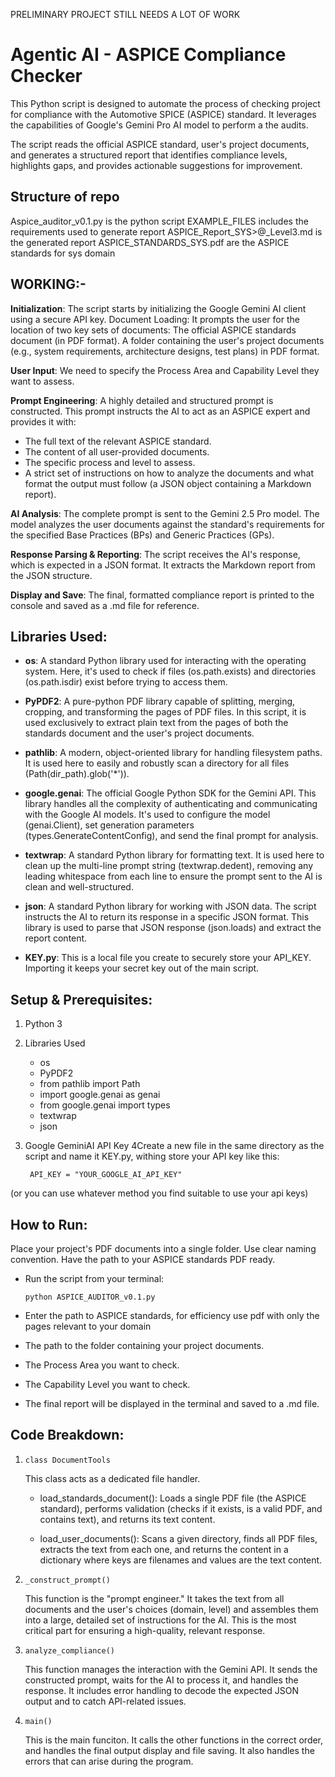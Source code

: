 PRELIMINARY PROJECT STILL NEEDS A LOT OF WORK

# Agentic AI - ASPICE Compliance Checker

This Python script is designed to automate the process of checking project for compliance with the Automotive SPICE (ASPICE) standard. 
It leverages the capabilities of Google's Gemini Pro AI model to perform a the audits.

The script reads the official ASPICE standard, user's project documents, and generates a structured report that identifies compliance levels, highlights gaps, and provides actionable suggestions for improvement.

## Structure of repo
Aspice_auditor_v0.1.py is the python script
EXAMPLE_FILES includes the requirements used to generate report
ASPICE_Report_SYS>@_Level3.md is the generated report
ASPICE_STANDARDS_SYS.pdf are the ASPICE standards for sys domain

## WORKING:-

**Initialization**: The script starts by initializing the Google Gemini AI client using a secure API key.
Document Loading: It prompts the user for the location of two key sets of documents:
  The official ASPICE standards document (in PDF format).
  A folder containing the user's project documents (e.g., system requirements, architecture designs, test plans) in PDF format.

**User Input**: We need to specify the Process Area and Capability Level they want to assess.

**Prompt Engineering**: A highly detailed and structured prompt is constructed. This prompt instructs the AI to act as an ASPICE expert and provides it with:

*   The full text of the relevant ASPICE standard.
*  The content of all user-provided documents.
*  The specific process and level to assess.
*  A strict set of instructions on how to analyze the documents and what format the output must follow (a JSON object containing a Markdown report).

**AI Analysis**: The complete prompt is sent to the Gemini 2.5 Pro model. The model analyzes the user documents against the standard's requirements for the specified Base Practices (BPs) and Generic Practices (GPs).

**Response Parsing & Reporting**: The script receives the AI's response, which is expected in a JSON format. It extracts the Markdown report from the JSON structure.

**Display and Save**: The final, formatted compliance report is printed to the console and saved as a .md file for reference.

## Libraries Used:
* **os**: A standard Python library used for interacting with the operating system. Here, it's used to check if files (os.path.exists) and directories (os.path.isdir) exist before trying to access them.

* **PyPDF2**: A pure-python PDF library capable of splitting, merging, cropping, and transforming the pages of PDF files. In this script, it is used exclusively to extract plain text from the pages of both the standards document and the user's project documents.

* **pathlib**: A modern, object-oriented library for handling filesystem paths. It is used here to easily and robustly scan a directory for all files (Path(dir_path).glob('*')).

* **google.genai**: The official Google Python SDK for the Gemini API. This library handles all the complexity of authenticating and communicating with the Google AI models. It's used to configure the model (genai.Client), set generation parameters (types.GenerateContentConfig), and send the final prompt for analysis.

* **textwrap**: A standard Python library for formatting text. It is used here to clean up the multi-line prompt string (textwrap.dedent), removing any leading whitespace from each line to ensure the prompt sent to the AI is clean and well-structured.

* **json**: A standard Python library for working with JSON data. The script instructs the AI to return its response in a specific JSON format. This library is used to parse that JSON response (json.loads) and extract the report content.

* **KEY.py**: This is a local file you create to securely store your API_KEY. Importing it keeps your secret key out of the main script.

## Setup & Prerequisites:
1. Python 3
2. Libraries Used
   -   os
   -   PyPDF2
   -   from pathlib import Path
   -   import google.genai as genai
   -   from google.genai import types
   -   textwrap
   -   json
3. Google GeminiAI API Key 4Create a new file in the same directory as the script and name it KEY.py, withing store your API key like this:

        API_KEY = "YOUR_GOOGLE_AI_API_KEY"
  (or you can use whatever method you find suitable to use your api keys)

## How to Run:
  Place your project's PDF documents into a single folder. Use clear naming convention.
  Have the path to your ASPICE standards PDF ready.
  - Run the script from your terminal:

    `python ASPICE_AUDITOR_v0.1.py`

  
- Enter the path to ASPICE standards, for efficiency use pdf with only the pages relevant to your domain
- The path to the folder containing your project documents.
- The Process Area you want to check.
- The Capability Level you want to check. 
- The final report will be displayed in the terminal and saved to a .md file.

## Code Breakdown:
1. `class DocumentTools`

    This class acts as a dedicated file handler.

    - load_standards_document(): Loads a single PDF file (the ASPICE standard), performs validation (checks if it exists, is a valid PDF, and contains text), and returns its text content. 

    - load_user_documents(): Scans a given directory, finds all PDF files, extracts the text from each one, and returns the content in a dictionary where keys are filenames and values are the text content.


2. `_construct_prompt()`

    This function is the "prompt engineer." It takes the text from all documents and the user's choices (domain, level) and assembles them into a large, detailed set of instructions for the AI. This is the most critical part for ensuring a high-quality, relevant response.

3. `analyze_compliance()`

    This function manages the interaction with the Gemini API. It sends the constructed prompt, waits for the AI to process it, and handles the response. It includes error handling to decode the expected JSON output and to catch API-related issues.

4. `main()`

    This is the main funciton. It calls the other functions in the correct order, and handles the final output display and file saving. It also handles the errors that can arise during the program.

